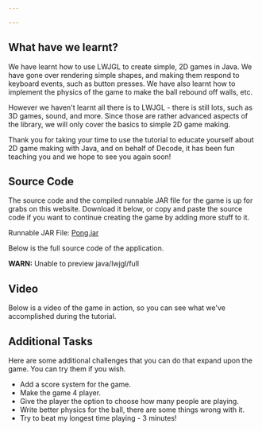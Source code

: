 ```yaml
---

---
```

## What have we learnt?

We have learnt how to use LWJGL to create simple, 2D games in Java. We have gone over rendering simple shapes, and making them respond to keyboard events, such as button 
presses. We have also learnt how to implement the physics of the game to make the ball rebound off walls, etc.

However we haven't learnt all there is to LWJGL - there is still lots, such as 3D games, sound, and more. Since those are rather advanced aspects of the library, we will
only cover the basics to simple 2D game making.

Thank you for taking your time to use the tutorial to educate yourself about 2D game making with Java, and on behalf of Decode, it has been fun teaching you and we hope
to see you again soon!

## Source Code

The source code and the compiled runnable JAR file for the game is up for grabs on this website. Download it below, or copy and paste the source code if you want to continue
creating the game by adding more stuff to it.

Runnable JAR File: [Pong.jar](/files/Pong.jar)

Below is the full source code of the application.

**WARN:** Unable to preview java/lwjgl/full

## Video

Below is a video of the game in action, so you can see what we've accomplished during the tutorial.

<!-- video goes here -->

## Additional Tasks

Here are some additional challenges that you can do that expand upon the game. You can try them if you wish.

*   Add a score system for the game.
*   Make the game 4 player.
*   Give the player the option to choose how many people are playing.
*   Write better physics for the ball, there are some things wrong with it.
*   Try to beat my longest time playing - 3 minutes!
